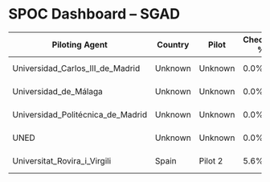 # SPOC Dashboard – SGAD

| Piloting Agent | Country | Pilot | Checklist % | Last Update | Status |
|----------------|---------|--------|--------------|-------------|--------|
| Universidad_Carlos_III_de_Madrid | Unknown | Unknown | 0.0% | 2025-04-07 | Blocked |
| Universidad_de_Málaga | Unknown | Unknown | 0.0% | 2025-04-07 | Blocked |
| Universidad_Politécnica_de_Madrid | Unknown | Unknown | 0.0% | 2025-04-07 | Blocked |
| UNED | Unknown | Unknown | 0.0% | 2025-04-07 | Blocked |
| Universitat_Rovira_i_Virgili | Spain | Pilot 2 | 5.6% | 2025-04-07 | At Risk |
